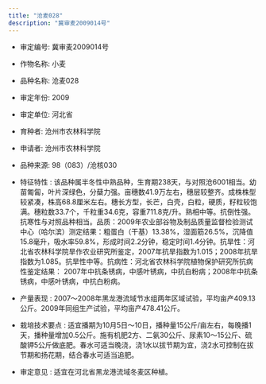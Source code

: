 ```yaml
---
title: "沧麦028"
description: "冀审麦2009014号"
---
```

* 审定编号:  冀审麦2009014号

*  作物名称:  小麦

*  品种名称:  沧麦028

*  审定年份:  2009

*  审定单位:  河北省

* 育种者:  沧州市农林科学院 

*  申请者:  沧州市农林科学院

*  品种来源:  98（083）/沧核030

*  特征特性 : 
该品种属半冬性中熟品种，生育期238天，与对照沧6001相当。幼苗匍匐，叶片深绿色，分蘖力强。亩穗数41.9万左右，穗层较整齐。成株株型较紧凑，株高68.8厘米左右。穗长方型，长芒，白壳，白粒，硬质，籽粒较饱满。穗粒数33.7个，千粒重34.6克，容重711.8克/升。熟相中等。抗倒性强。抗寒性与对照品种相当。品质：2009年农业部谷物及制品质量监督检验测试中心（哈尔滨）测定结果：粗蛋白（干基）13.38%，湿面筋26.5%，沉降值15.8毫升，吸水率59.8%，形成时间2.2分钟，稳定时间1.4分钟。抗旱性：河北省农林科学院旱作农业研究所鉴定，2007年抗旱指数为1.015；2008年抗旱指数为1.085。抗旱性中等。抗病性：河北省农林科学院植物保护研究所抗病性鉴定结果： 2007年中抗条锈病，中感叶锈病，中抗白粉病；2008年中抗条锈病，中感叶锈病，中抗白粉病。
 
*  产量表现 : 
2007～2008年黑龙港流域节水组两年区域试验，平均亩产409.13公斤。2009年同组生产试验，平均亩产478.41公斤。

*  栽培技术要点 : 
适宜播期为10月5日～10日，播种量15公斤/亩左右，每晚播1天，播种量增加0.5公斤。施有机肥2方、二氨30公斤、尿素10～15公斤、硫酸钾5公斤做底肥。春水可适当晚浇，浇1水以拔节期为宜，浇2水可控制在拔节期和扬花期，结合春水可适当追肥。

*  审定意见 : 
适宜在河北省黑龙港流域冬麦区种植。
